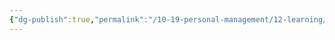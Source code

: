 ```yaml
---
{"dg-publish":true,"permalink":"/10-19-personal-management/12-learning/12-05-nyu-steinhardt-ltxd/03-foundations-of-cognitive-science/week-5/","tags":["#ltxd/courses","#cognitive-science"]}
---
```

